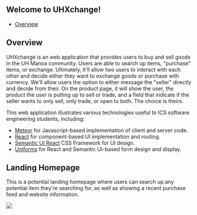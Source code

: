 ## Welcome to UHXchange!

* [Overview](#overview)

## Overview

UHXchange is an web application that provides users to buy and sell goods in the UH Manoa community. Users are able to search up items, "purchase" items, or exchange. Ultimately, it'll allow two users to interact with each other and decide either they want to exchange goods or purchase with currency. We'll allow users the option to either message the "seller" directly and decide from their. On the product page, it will show the user, the product the user is putting up to sell or trade, and a field that indicate if the seller wants to only sell, only trade, or open to both. The choice is theirs.

This web application illustrates various technologies useful to ICS software engineering students, including:

* [Meteor](https://www.meteor.com/) for Javascript-based implementation of client and server code.
* [React](https://reactjs.org/) for component-based UI implementation and routing.
* [Semantic UI React](https://react.semantic-ui.com/) CSS Framework for UI design.
* [Uniforms](https://uniforms.tools/) for React and Semantic UI-based form design and display.

## Landing Homepage

This is a potential landing homepage where users can search up any potential item they're searching for, as well as showing a recent purchase feed and website information.

![](https://media.discordapp.net/attachments/828143559336263700/828860510660591707/unknown.png)
